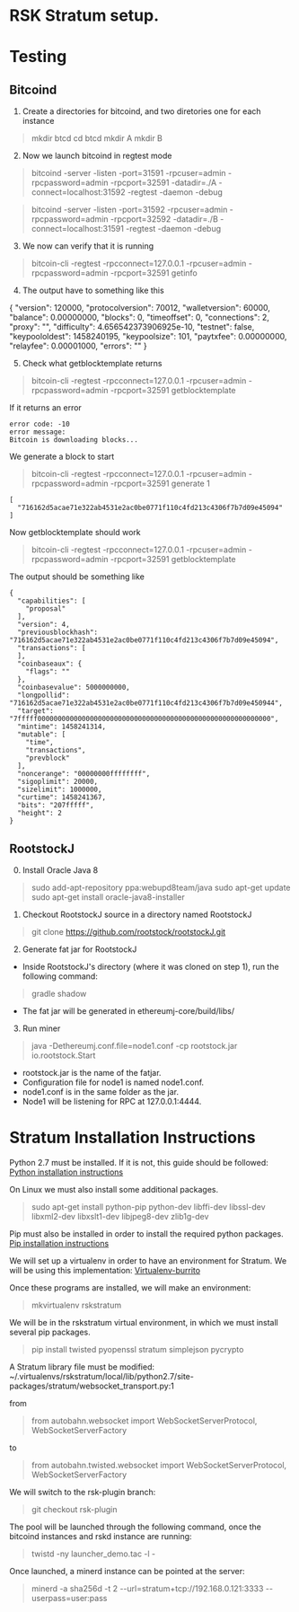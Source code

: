 RSK Stratum setup.
==================


Testing
=======

Bitcoind
--------

1) Create a directories for bitcoind, and two diretories one for each instance

> mkdir btcd
> cd btcd
> mkdir A
> mkdir B


2) Now we launch bitcoind in regtest mode

> bitcoind -server -listen -port=31591 -rpcuser=admin -rpcpassword=admin -rpcport=32591 -datadir=./A -connect=localhost:31592 -regtest -daemon -debug

> bitcoind -server -listen -port=31592 -rpcuser=admin -rpcpassword=admin -rpcport=32592 -datadir=./B -connect=localhost:31591 -regtest -daemon -debug


3) We now can verify that it is running

> bitcoin-cli -regtest -rpcconnect=127.0.0.1 -rpcuser=admin -rpcpassword=admin -rpcport=32591 getinfo


4) The output have to something like this

{
  "version": 120000,
  "protocolversion": 70012,
  "walletversion": 60000,
  "balance": 0.00000000,
  "blocks": 0,
  "timeoffset": 0,
  "connections": 2,
  "proxy": "",
  "difficulty": 4.656542373906925e-10,
  "testnet": false,
  "keypoololdest": 1458240195,
  "keypoolsize": 101,
  "paytxfee": 0.00000000,
  "relayfee": 0.00001000,
  "errors": ""
}

5) Check what getblocktemplate returns

> bitcoin-cli -regtest -rpcconnect=127.0.0.1 -rpcuser=admin -rpcpassword=admin -rpcport=32591 getblocktemplate

If it returns an error

```
error code: -10
error message:
Bitcoin is downloading blocks...
```

We generate a block to start

> bitcoin-cli -regtest -rpcconnect=127.0.0.1 -rpcuser=admin -rpcpassword=admin -rpcport=32591 generate 1

```
[
  "716162d5acae71e322ab4531e2ac0be0771f110c4fd213c4306f7b7d09e45094"
]
```

Now getblocktemplate should work

> bitcoin-cli -regtest -rpcconnect=127.0.0.1 -rpcuser=admin -rpcpassword=admin -rpcport=32591 getblocktemplate

The output should be something like

```
{
  "capabilities": [
    "proposal"
  ],
  "version": 4,
  "previousblockhash": "716162d5acae71e322ab4531e2ac0be0771f110c4fd213c4306f7b7d09e45094",
  "transactions": [
  ],
  "coinbaseaux": {
    "flags": ""
  },
  "coinbasevalue": 5000000000,
  "longpollid": "716162d5acae71e322ab4531e2ac0be0771f110c4fd213c4306f7b7d09e450944",
  "target": "7fffff0000000000000000000000000000000000000000000000000000000000",
  "mintime": 1458241314,
  "mutable": [
    "time",
    "transactions",
    "prevblock"
  ],
  "noncerange": "00000000ffffffff",
  "sigoplimit": 20000,
  "sizelimit": 1000000,
  "curtime": 1458241367,
  "bits": "207fffff",
  "height": 2
}
```


RootstockJ
----------

0) Install Oracle Java 8

  > sudo add-apt-repository ppa:webupd8team/java
  > sudo apt-get update
  > sudo apt-get install oracle-java8-installer

1) Checkout RootstockJ source in a directory named RootstockJ

  > git clone https://github.com/rootstock/rootstockJ.git

2) Generate fat jar for RootstockJ

  - Inside RootstockJ's directory (where it was cloned on step 1), run the following command:

  > gradle shadow

- The fat jar will be generated in ethereumj-core/build/libs/

3) Run miner

  > java -Dethereumj.conf.file=node1.conf -cp rootstock.jar io.rootstock.Start

  - rootstock.jar is the name of the fatjar.
  - Configuration file for node1 is named node1.conf.
  - node1.conf is in the same folder as the jar.
  - Node1 will be listening for RPC at 127.0.0.1:4444.

Stratum Installation Instructions
=================================

Python 2.7 must be installed. If it is not, this guide should be followed:
[Python installation instructions](http://docs.python-guide.org/en/latest/starting/installation/)

On Linux we must also install some additional packages.

  > sudo apt-get install python-pip python-dev libffi-dev libssl-dev libxml2-dev libxslt1-dev libjpeg8-dev zlib1g-dev

Pip must also be installed in order to install the required python packages. [Pip installation instructions](https://pip.pypa.io/en/stable/installing/)

We will set up a virtualenv in order to have an environment for Stratum. We will be using this implementation: [Virtualenv-burrito](https://github.com/brainsik/virtualenv-burrito)

Once these programs are installed, we will make an environment:

  > mkvirtualenv rskstratum

We will be in the rskstratum virtual environment, in which we must install several pip packages.

  > pip install twisted pyopenssl stratum simplejson pycrypto

A Stratum library file must be modified:
~/.virtualenvs/rskstratum/local/lib/python2.7/site-packages/stratum/websocket_transport.py:1

from
  > from autobahn.websocket import WebSocketServerProtocol, WebSocketServerFactory

to

  > from autobahn.twisted.websocket import WebSocketServerProtocol, WebSocketServerFactory

We will switch to the rsk-plugin branch:

  > git checkout rsk-plugin

The pool will be launched through the following command, once the bitcoind instances and rskd instance are running:

> twistd -ny launcher_demo.tac -l -

Once launched, a minerd instance can be pointed at the server:

> minerd -a sha256d -t 2 --url=stratum+tcp://192.168.0.121:3333 --userpass=user:pass

